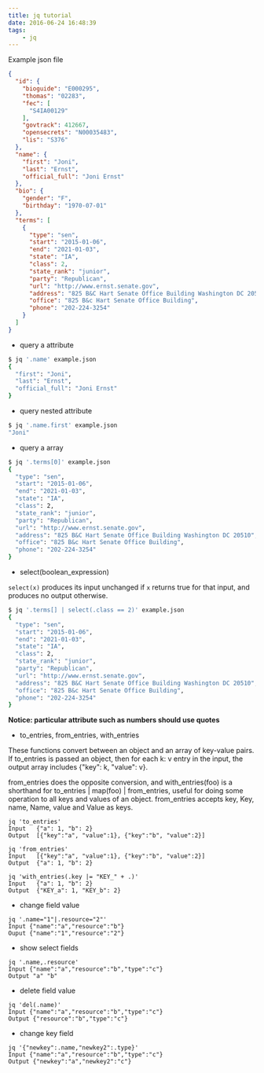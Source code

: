 ```yaml
---
title: jq tutorial
date: 2016-06-24 16:48:39
tags:
    - jq
---
```

Example json file
```json
{
  "id": {
    "bioguide": "E000295",
    "thomas": "02283",
    "fec": [
      "S4IA00129"
    ],
    "govtrack": 412667,
    "opensecrets": "N00035483",
    "lis": "S376"
  },
  "name": {
    "first": "Joni",
    "last": "Ernst",
    "official_full": "Joni Ernst"
  },
  "bio": {
    "gender": "F",
    "birthday": "1970-07-01"
  },
  "terms": [
    {
      "type": "sen",
      "start": "2015-01-06",
      "end": "2021-01-03",
      "state": "IA",
      "class": 2,
      "state_rank": "junior",
      "party": "Republican",
      "url": "http://www.ernst.senate.gov",
      "address": "825 B&C Hart Senate Office Building Washington DC 20510",
      "office": "825 B&c Hart Senate Office Building",
      "phone": "202-224-3254"
    }
  ]
}
```


+ query a attribute
```bash
$ jq '.name' example.json
{
  "first": "Joni",
  "last": "Ernst",
  "official_full": "Joni Ernst"
}
```
+ query nested attribute
```bash
$ jq '.name.first' example.json
"Joni"
```

+ query a array
```bash
$ jq '.terms[0]' example.json
{
  "type": "sen",
  "start": "2015-01-06",
  "end": "2021-01-03",
  "state": "IA",
  "class": 2,
  "state_rank": "junior",
  "party": "Republican",
  "url": "http://www.ernst.senate.gov",
  "address": "825 B&C Hart Senate Office Building Washington DC 20510",
  "office": "825 B&c Hart Senate Office Building",
  "phone": "202-224-3254"
}
```

+ select(boolean_expression)

`select(x)` produces its input unchanged if `x` returns true for that input, and produces no output otherwise.

```bash
$ jq '.terms[] | select(.class == 2)' example.json
{
  "type": "sen",
  "start": "2015-01-06",
  "end": "2021-01-03",
  "state": "IA",
  "class": 2,
  "state_rank": "junior",
  "party": "Republican",
  "url": "http://www.ernst.senate.gov",
  "address": "825 B&C Hart Senate Office Building Washington DC 20510",
  "office": "825 B&c Hart Senate Office Building",
  "phone": "202-224-3254"
}
```
**Notice: particular attribute such as numbers should use quotes**
+ to_entries, from_entries, with_entries

These functions convert between an object and an array of key-value pairs. If to_entries is passed an object, then for each k: v entry in the input, the output array includes {"key": k, "value": v}.

from_entries does the opposite conversion, and with_entries(foo) is a shorthand for to_entries | map(foo) | from_entries, useful for doing some operation to all keys and values of an object. from_entries accepts key, Key, name, Name, value and Value as keys.

```
jq 'to_entries'
Input	{"a": 1, "b": 2}
Output	[{"key":"a", "value":1}, {"key":"b", "value":2}]

jq 'from_entries'
Input	[{"key":"a", "value":1}, {"key":"b", "value":2}]
Output	{"a": 1, "b": 2}

jq 'with_entries(.key |= "KEY_" + .)'
Input	{"a": 1, "b": 2}
Output	{"KEY_a": 1, "KEY_b": 2}
```
+ change field value

```
jq '.name="1"|.resource="2"'
Input {"name":"a","resource":"b"}
Ouput {"name":"1","resource":"2"}
```
+ show select fields

```
jq '.name,.resource'
Input {"name":"a","resource":"b","type":"c"}
Output "a" "b"
```

+ delete field value

```
jq 'del(.name)'
Input {"name":"a","resource":"b","type":"c"}
Output {"resource":"b","type":"c"}
```

+ change key field

```
jq '{"newkey":.name,"newkey2":.type}'
Input {"name":"a","resource":"b","type":"c"}
Output {"newkey":"a","newkey2":"c"}
```